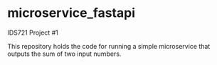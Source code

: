 # microservice_fastapi
IDS721 Project #1

This repository holds the code for running a simple microservice that outputs the sum of two input numbers. 
